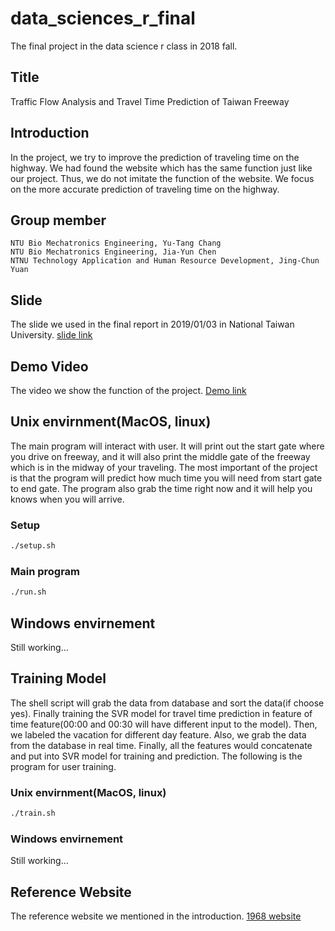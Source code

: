 # data_sciences_r_final
The final project in the data science r class in 2018 fall.

## Title
Traffic Flow Analysis and Travel Time Prediction of Taiwan Freeway

## Introduction
In the project, we try to improve the prediction of traveling time on the highway. We had found the website which has the same function just like our project. Thus, we do not imitate the function of the website. We focus on the more accurate prediction of traveling time on the highway.


## Group member

```
NTU Bio Mechatronics Engineering, Yu-Tang Chang
NTU Bio Mechatronics Engineering, Jia-Yun Chen
NTNU Technology Application and Human Resource Development, Jing-Chun Yuan
```

## Slide

The slide we used in the final report in 2019/01/03 in National Taiwan University.
[slide link]()


## Demo Video

The video we show the function of the project.
[Demo link]()


## Unix envirnment(MacOS, linux)
The main program will interact with user. It will print out the start gate where you drive on freeway, and it will also print the middle gate of the freeway which is in the midway of your traveling. The most important of the project is that the program will predict how much time you will need from start gate to end gate. The program also grab the time right now and it will help you knows when you will arrive.

### Setup

```sh
./setup.sh
``` 

### Main program

```sh
./run.sh
```

## Windows envirnement
Still working...

## Training Model
The shell script will grab the data from database and sort the data(if choose yes). Finally training the SVR model for travel time prediction in feature of time feature(00:00 and 00:30 will have different input to the model). Then, we labeled the vacation for different day feature. Also, we grab the data from the database in real time. Finally, all the features would concatenate and put into SVR model for training and prediction. The following is the program for user training. 

### Unix envirnment(MacOS, linux)

```sh
./train.sh
```

### Windows envirnement
Still working...

## Reference Website
The reference website we mentioned in the introduction.
[1968 website](https://1968.freeway.gov.tw/?fbclid=IwAR22C619V2EVBrwVWhagKkR_KAJHCcZwwWFbLVtFpm3drutHrtniHrP7o70)

